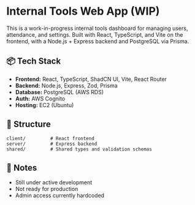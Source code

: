 # Internal Tools Web App (WIP)

This is a work-in-progress internal tools dashboard for managing users, attendance, and settings. Built with React, TypeScript, and Vite on the frontend, with a Node.js + Express backend and PostgreSQL via Prisma.

## 📦 Tech Stack

- **Frontend:** React, TypeScript, ShadCN UI, Vite, React Router
- **Backend:** Node.js, Express, Zod, Prisma
- **Database:** PostgreSQL (AWS RDS)
- **Auth:** AWS Cognito
- **Hosting:** EC2 (Ubuntu)

## 📁 Structure

```
client/         # React frontend
server/         # Express backend
shared/         # Shared types and validation schemas
```

## 📝 Notes

- Still under active development
- Not ready for production
- Admin access currently hardcoded
```
